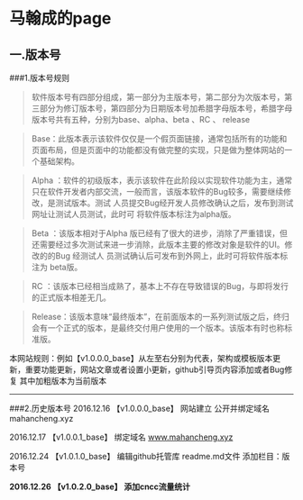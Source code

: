 # 马翰成的page
## 一.版本号
###1.版本号规则
>软件版本号有四部分组成，第一部分为主版本号，第二部分为次版本号，第三部分为修订版本号，第四部分为日期版本号加希腊字母版本号，希腊字母版本号共有五种，分别为base、alpha、beta 、RC 、 release

>Base：此版本表示该软件仅仅是一个假页面链接，通常包括所有的功能和页面布局，但是页面中的功能都没有做完整的实现，只是做为整体网站的一个基础架构。

>Alpha ：软件的初级版本，表示该软件在此阶段以实现软件功能为主，通常只在软件开发者内部交流，一般而言，该版本软件的Bug较多，需要继续修改，是测试版本。测试    人员提交Bug经开发人员修改确认之后，发布到测试网址让测试人员测试，此时可                       将软件版本标注为alpha版。

>Beta ：该版本相对于Alpha 版已经有了很大的进步，消除了严重错误，但还需要经过多次测试来进一步消除，此版本主要的修改对象是软件的UI。修改的的Bug 经测试人    员测试确认后可发布到外网上，此时可将软件版本标注为 beta版。

>RC ：该版本已经相当成熟了，基本上不存在导致错误的Bug，与即将发行的正式版本相差无几。

>Release：该版本意味“最终版本”，在前面版本的一系列测试版之后，终归会有一个正式的版本，是最终交付用户使用的一个版本。该版本有时也称标准版。

本网站规则：例如【v1.0.0.0_base】从左至右分别为代表，架构或模板版本更新，重要功能更新，网站文章或者设置小更新，github引导页内容添加或者Bug修复
其中加粗版本为当前版本
***
###2.历史版本号
2016.12.16 【v1.0.0.0_base】 网站建立 公开并绑定域名 mahancheng.xyz

2016.12.17 【v1.0.0.1_base】 绑定域名 www.mahancheng.xyz 

2016.12.24 【v1.0.1.0_base】 编辑github托管库 readme.md文件 添加栏目：版本号

**2016.12.26 【v1.0.2.0_base】 添加cncc流量统计**
